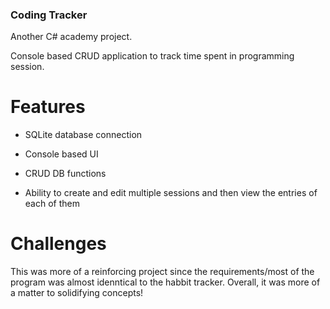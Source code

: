 ### Coding Tracker

Another C# academy project.

Console based CRUD application to track time spent in programming session.

# Features

* SQLite database connection

* Console based UI

* CRUD DB functions

* Ability to create and edit multiple sessions and then view the entries of each of them

# Challenges

This was more of a reinforcing project since the requirements/most of the program was almost idenntical to the habbit tracker. Overall, it was more of a matter to solidifying concepts!
